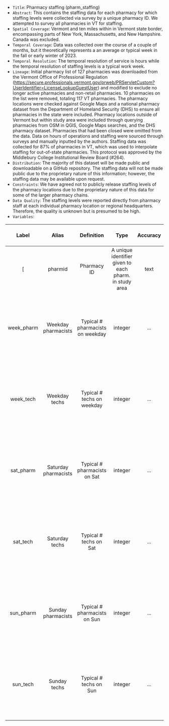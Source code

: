 - `Title`: Pharmacy staffing (pharm_staffing)
- `Abstract`: This contains the staffing data for each pharmacy for which staffing levels were collected via survey by a unique pharmacy ID. We attempted to survey all pharmacies in VT for staffing.
- `Spatial Coverage`: Vermont and ten miles within in Vermont state border, encompassing parts of New York, Massachusetts, and New Hampshire. Canada was excluded.
- `Temporal Coverage`: Data was collected over the course of a couple of months, but it theoretically represents a an average or typical week in the fall or early winter of 2023.
- `Temporal Resolution`: The temporal resolution of service is hours while the temporal resolution of staffing levels is a typical work week. 
- `Lineage`: Initial pharmacy list of 127 pharmacies was downloaded from the Vermont Office of Professional Regulation (https://secure.professionals.vermont.gov/prweb/PRServletCustom?UserIdentifier=LicenseLookupGuestUser) and modified to exclude no longer active pharmacies and non-retail pharmacies. 10 pharmacies on the list were removed, totaling 117 VT pharmacies.  The pharmacy locations were checked against Google Maps and a national pharmacy dataset from the Department of Homeland Security (DHS) to ensure all pharmacies in the state were included. Pharmacy locations outside of Vermont but within study area were included through querying pharmacies from OSM in QGIS, Google Maps searches, and the DHS pharmacy dataset. Pharmacies that had been closed were omitted from the data. Data on hours of operations and staffing were sourced through surveys and manually inputted by the authors. Staffing data was collected for 87% of pharmacies in VT, which was used to interpolate staffing for out-of-state pharmacies. This protocol was approved by the Middlebury College Institutional Review Board (#264). 
- `Distribution`: The majority of this dataset will be made public and downloadable on a GitHub repository. The staffing data will not be made public due to the proprietary nature of this information; however, the staffing data may be available upon request. 
- `Constraints`: We have agreed not to publicly release staffing levels of the pharmacy locations due to the proprietary nature of this data for some of the larger pharmacy chains.
- `Data Quality`: The staffing levels were reported directly from pharmacy staff at each individual pharmacy location or regional headquarters. Therefore, the quality is unknown but is presumed to be high.
- `Variables`:

| Label | Alias | Definition | Type | Accuracy | Domain | Missing Data Value(s) | Missing Data Frequency |
| :--: | :--: | :--: | :--: | :--: | :--: | :--: | :--: |
[| pharmid | Pharmacy ID | A unique identifier given to each pharm. in study area | text | NA | VT, NY, MA, NH 1 - 117 | NA | NA |
| week_pharm | Weekday pharmacists | Typical # pharmacists on weekday | integer | ... | 0 - 10 | NULL | Could not collect data for 15/117 pharmacies in VT. No staffing data collected for out of state pharmacies. |
| week_tech | Weekday techs | Typical # techs on weekday | integer | ... | 0 - 10 | NULL | Could not collect data for 15/117 pharmacies in VT. No staffing data collected for out of state pharmacies. |
| sat_pharm | Saturday pharmacists | Typical # pharmacists on Sat | integer | ... | 0 - 10 | NULL | Could not collect data for 15/117 pharmacies in VT. No staffing data collected for out of state pharmacies. |
| sat_tech | Saturday techs | Typical # techs on Sat | integer | ... | 0 - 10 | NULL | Could not collect data for 15/117 pharmacies in VT. No staffing data collected for out of state pharmacies. |
| sun_pharm | Sunday pharmacists | Typical # pharmacists on Sun | integer | ... | 0 - 10| NULL | Could not collect data for 15/ 117 pharmacies in VT. No staffing data collected for out of state pharmacies. |
| sun_tech | Sunday techs | Typical # techs on Sun | integer | ... | 0 - 10| NULL | Could not collect data for 15/ 117 pharmacies in VT. No staffing data collected for out of state pharmacies. |](https://github.com/samroubin/VTPharmacy/issues/14)
